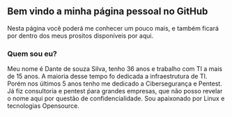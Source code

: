 ## Bem vindo a minha página pessoal no GitHub

Nesta página você poderá me conhecer um pouco mais, e também ficará por dentro dos meus prositos disponíveis por aqui. 

### Quem sou eu?

Meu nome é Dante de souza Silva, tenho 36 anos e trabalho com TI a mais de 15 anos. A maioria desse tempo fo dedicada a infraestrutura de TI. Porém nos últimos 5 anos tenho me dedicado a Cibersegurança e Pentest. Já fiz consultoria e pentest ṕara grandes empresas, que não posso revelar o nome aqui por questão de confidencialidade. Sou apaixonado por Linux e tecnologias Opensource.


